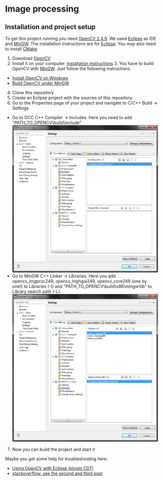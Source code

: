 Image processing
================

Installation and project setup
-------------------
To get this project running you need [OpenCV 2.4.9](http://opencv.org/). We used [Eclipse](http://www.eclipse.org) as IDE and [MinGW](http://www.mingw.org/). The installation instructions are for [Eclipse](http://www.eclipse.org). You may also need to install [CMake](http://www.cmake.org/).

1. Download [OpenCV](http://opencv.org/)
2. Install it on your computer: [installation instructions](http://docs.opencv.org/doc/tutorials/introduction/table_of_content_introduction/table_of_content_introduction.html) 3. You have to build OpenCV with [MinGW](http://www.mingw.org/). Just follow the following instructions.
  * [Install OpenCV on Windows](http://seevisionc.blogspot.co.uk/2011/09/linux-like-installation-of-opencv-230.html)
  * [Build OpenCV under MinGW](http://sourceforge.net/p/opencvmingw/wiki/Build%20OpenCV%20under%20MinGW/)
4. Clone this repository
5. Create an Eclipse project with the sources of this repository.
6. Go to the Properties page of your project and navigate to C/C++ Build -> Settings
 * Go to GCC C++ Compiler -> Includes. Here you need to add "PATH_TO_OPENCV\build\include\"
 ![Compiler includes](https://raw.githubusercontent.com/swank-rats/image-processing/master/doc/images/compiler_includes.png)
 * Go to MinGW C++ Linker -> Libraries. Here you add opencv_imgproc249, opencv_highgui249, opencv_core249 (one by one!) to Libraries (-I) and "PATH_TO_OPENCV\build\x86\mingw\lib" to Library search path (-L).
![Linker includes](https://raw.githubusercontent.com/swank-rats/image-processing/master/doc/images/linker_includes.png)
7. Now you can build the project and start it

Maybe you get some help for troubleshooting here:
 * [Using OpenCV with Eclipse (plugin CDT)](http://docs.opencv.org/doc/tutorials/introduction/linux_eclipse/linux_eclipse.html#linux-eclipse-usage)
 * [stackoverflow: see the second and third post](http://stackoverflow.com/questions/10860352/getting-started-with-opencv-2-4-and-mingw-on-windows-7)
